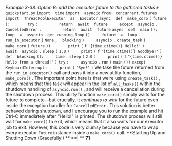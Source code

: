*Example 3-38. Option B: add the executor future to the gathered tasks* `# quickstart.py` `import` ` ` `time` `import` ` ` `asyncio` `from` ` ` `concurrent.futures` ` ` `import` ` ` `ThreadPoolExecutor` ` ` `as` ` ` `Executor` `async` ` ` `def` ` ` `make_coro` `(` `future` `):` `  ` `    ` `try` `:` `        ` `return` ` ` `await` ` ` `future` `    ` `except` ` ` `asyncio` `.` `CancelledError` `:` `        ` `return` ` ` `await` ` ` `future` `async` ` ` `def` ` ` `main` `():` `    ` `loop` ` ` `=` ` ` `asyncio` `.` `get_running_loop` `()` `    ` `future` ` ` `=` ` ` `loop` `.` `run_in_executor` `(` `None` `,` ` ` `blocking` `)` `    ` `asyncio` `.` `create_task` `(` `make_coro` `(` `future` `))` `  ` `    ` `print` `(` `f` `'{time.ctime()} Hello!'` `)` `    ` `await` ` ` `asyncio` `.` `sleep` `(` `1.0` `)` `    ` `print` `(` `f` `'{time.ctime()} Goodbye!'` `)` `def` ` ` `blocking` `():` `    ` `time` `.` `sleep` `(` `2.0` `)` `    ` `print` `(` `f` `"{time.ctime()} Hello from a thread!"` `)` `try` `:` `    ` `asyncio` `.` `run` `(` `main` `())` `except` ` ` `KeyboardInterrupt` `:` `    ` `print` `(` `'Bye!'` `)` We take the future returned from the  `run_in_executor()`  call and pass it into a new utility function,  `make_coro()` . The important point here is that we’re using `create_task()` , which means that this task  *will*  appear in the list of  `all_tasks()` within the shutdown handling of  `asyncio.run()` , and will receive a cancellation during the shutdown process. This utility function  `make_coro()`  simply waits for the future to complete—but crucially, it  *continues to wait*  for the future even inside the exception handler for `CancelledError` . This solution is better behaved during shutdown, and I encourage you to run the example and hit Ctrl-C immediately after “Hello!” is printed. The shutdown process will still wait for  `make_coro()`  to exit, which means that it also waits for our executor job to exit. However, this code is very clumsy because you have to wrap every executor  `Future`  instance inside a  `make_coro()`  call. **Starting Up and Shutting Down (Gracefully!) ** **| ** **71**